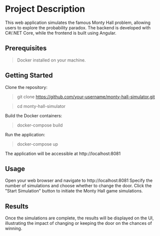 # Project Description
This web application simulates the famous Monty Hall problem, allowing users to explore the probability paradox. The backend is developed with C#/.NET Core, while the frontend is built using Angular.

## Prerequisites
> Docker installed on your machine.

## Getting Started
Clone the repository:
> git clone https://github.com/your-username/monty-hall-simulator.git

> cd monty-hall-simulator

Build the Docker containers:
> docker-compose build

Run the application:
> docker-compose up

The application will be accessible at http://localhost:8081

## Usage
Open your web browser and navigate to http://localhost:8081
Specify the number of simulations and choose whether to change the door.
Click the "Start Simulation" button to initiate the Monty Hall game simulations.

## Results
Once the simulations are complete, the results will be displayed on the UI, illustrating the impact of changing or keeping the door on the chances of winning.
